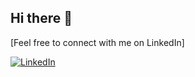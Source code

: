 ## Hi there 👋
[Feel free to connect with me on LinkedIn]



[![LinkedIn](https://img.shields.io/badge/LinkedIn-blue?logo=linkedin)](https://www.linkedin.com/in/aziz-jobayer-hasan/)

<!--
**Aziz-Jobayer/Aziz-Jobayer** is a ✨ _special_ ✨ repository because its `README.md` (this file) appears on your GitHub profile.

Here are some ideas to get you started:

- 🔭 I’m currently working on ...
- 🌱 I’m currently learning ...
- 👯 I’m looking to collaborate on ...
- 🤔 I’m looking for help with ...
- 💬 Ask me about ...
- 📫 How to reach me: ...
- 😄 Pronouns: ...
- ⚡ Fun fact: ...
-->
